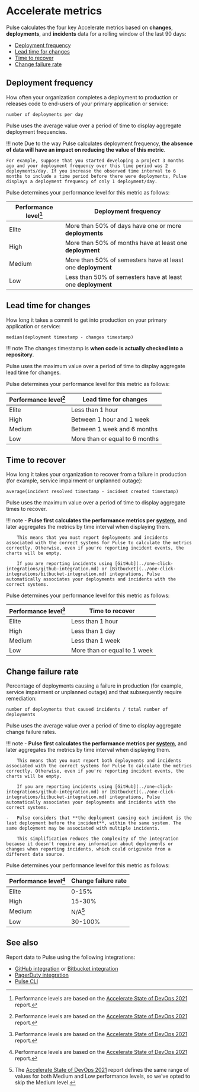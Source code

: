# Accelerate metrics

Pulse calculates the four key Accelerate metrics based on **changes**, **deployments**, and **incidents** data for a rolling window of the last 90 days:

-   [Deployment frequency](#deployment-frequency)
-   [Lead time for changes](#lead-time-for-changes)
-   [Time to recover](#time-to-recover)
-   [Change failure rate](#change-failure-rate)

## Deployment frequency

How often your organization completes a deployment to production or releases code to end-users of your primary application or service:

```text
number of deployments per day
```

Pulse uses the average value over a period of time to display aggregate deployment frequencies.

!!! note
    Due to the way Pulse calculates deployment frequency, **the absence of data will have an impact on reducing the value of this metric**.

    For example, suppose that you started developing a project 3 months ago and your deployment frequency over this time period was 2 deployments/day. If you increase the observed time interval to 6 months to include a time period before there were deployments, Pulse displays a deployment frequency of only 1 deployment/day.

Pulse determines your performance level for this metric as follows:

| Performance level[^1] | Deployment frequency                                        |
| --------------------- | ----------------------------------------------------------- |
| Elite                 | More than 50% of days have one or more **deployments**      |
| High                  | More than 50% of months have at least one **deployment**    |
| Medium                | More than 50% of semesters have at least one **deployment** |
| Low                   | Less than 50% of semesters have at least one **deployment** |

## Lead time for changes

How long it takes a commit to get into production on your primary application or service:

```text
median(deployment timestamp - changes timestamp)
```

!!! note
    The changes timestamp is **when code is actually checked into a repository**.

Pulse uses the maximum value over a period of time to display aggregate lead time for changes.

Pulse determines your performance level for this metric as follows:

| Performance level[^1] | Lead time for changes          |
| --------------------- | ------------------------------ |
| Elite                 | Less than 1 hour               |
| High                  | Between 1 hour and 1 week      |
| Medium                | Between 1 week and 6 months    |
| Low                   | More than or equal to 6 months |

## Time to recover

How long it takes your organization to recover from a failure in production (for example, service impairment or unplanned outage):

```text
average(incident resolved timestamp - incident created timestamp)
```

Pulse uses the maximum value over a period of time to display aggregate times to recover.

!!! note
    -   **Pulse first calculates the performance metrics per [system](../cli/cli.md#before-you-begin)**, and later aggregates the metrics by time interval when displaying them.

        This means that you must report deployments and incidents associated with the correct systems for Pulse to calculate the metrics correctly. Otherwise, even if you're reporting incident events, the charts will be empty.

        If you are reporting incidents using [GitHub](../one-click-integrations/github-integration.md) or [Bitbucket](../one-click-integrations/bitbucket-integration.md) integrations, Pulse automatically associates your deployments and incidents with the correct systems.

Pulse determines your performance level for this metric as follows:

| Performance level[^1] | Time to recover              |
| --------------------- | ---------------------------- |
| Elite                 | Less than 1 hour             |
| High                  | Less than 1 day              |
| Medium                | Less than 1 week             |
| Low                   | More than or equal to 1 week |

## Change failure rate

Percentage of deployments causing a failure in production (for example, service impairment or unplanned outage) and that subsequently require remediation:

```text
number of deployments that caused incidents / total number of deployments
```

Pulse uses the average value over a period of time to display aggregate change failure rates.

!!! note
    -   **Pulse first calculates the performance metrics per [system](../cli/cli.md#before-you-begin)**, and later aggregates the metrics by time interval when displaying them.

        This means that you must report both deployments and incidents associated with the correct systems for Pulse to calculate the metrics correctly. Otherwise, even if you're reporting incident events, the charts will be empty.

        If you are reporting incidents using [GitHub](../one-click-integrations/github-integration.md) or [Bitbucket](../one-click-integrations/bitbucket-integration.md) integrations, Pulse automatically associates your deployments and incidents with the correct systems.

    -   Pulse considers that **the deployment causing each incident is the last deployment before the incident**, within the same system. The same deployment may be associated with multiple incidents.

        This simplification reduces the complexity of the integration because it doesn't require any information about deployments or changes when reporting incidents, which could originate from a different data source.

Pulse determines your performance level for this metric as follows:

| Performance level[^1] | Change failure rate |
| --------------------- | ------------------- |
| Elite                 | 0-15%               |
| High                  | 15-30%              |
| Medium                | N/A[^2]             |
| Low                   | 30-100%             |

[^1]: Performance levels are based on the [Accelerate State of DevOps 2021](https://services.google.com/fh/files/misc/state-of-devops-2021.pdf) report.
[^2]: The [Accelerate State of DevOps 2021](https://services.google.com/fh/files/misc/state-of-devops-2021.pdf) report defines the same range of values for both Medium and Low performance levels, so we've opted to skip the Medium level.

## See also

Report data to Pulse using the following integrations:

-   [GitHub integration](../one-click-integrations/github-integration.md) or [Bitbucket integration](../one-click-integrations/bitbucket-integration.md)
-   [PagerDuty integration](../one-click-integrations/pagerduty-integration.md)
-   [Pulse CLI](../cli/cli.md)
